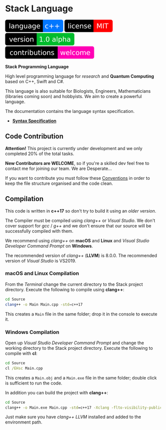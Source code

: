 
# Stack Language

[![language](Badges/Language.svg)](ReadMe.md)
[![license](Badges/License.svg)](License)
[![version](Badges/Version.svg)](ReadMe.md)
[![contributions](Badges/Contributions.svg)](ReadMe.md)

**Stack Programming Language**

High level programming language for *research* and
**Quantum Computing** based on C++, Swift and C#.

This language is also suitable for Biologists,
Engineers, Mathematicians (libraries coming soon)
and hobbyists. We aim to create a powerful language.

The documentation contains the language syntax specification.

- [**Syntax Specification**](Documentation/Syntax/)

## Code Contribution

**Attention!** This project is currently under development and
we only completed 20% of the total tasks.

**New Contributors are WELCOME**, so if you're a skilled dev
feel free to contact me for joining our team. We are Desperate...

If you want to contribute you must follow these 
[Conventions](Conventions/) in order to keep the
file structure organised and the code clean.

## Compilation

This code is written in **c++17** so don't try to build
it using an *older version*.

The Compiler must be compiled using *clang++* or *Visual Studio*.
We don't cover support for *gcc* / *g++* and we don't ensure
that our source will be successfully compiled with them.

We recommend using *clang++* on **macOS** and **Linux**
and *Visual Studio Developer Command Prompt* on **Windows**.

The recommended version of *clang++* (**LLVM**) is 8.0.0.
The recommended version of *Visual Studio* is VS2019.

### macOS and Linux Compilation

From the *Terminal* change the current directory to
the Stack project directory.
Execute the following to compile using **clang++**:

``` bash
cd Source
clang++ -o Main Main.cpp -std=c++17
```

This creates a `Main` file in the same folder;
drop it in the console to execute it.

### Windows Compilation

Open up *Visual Studio Developer Command Prompt* and change
the working directory to the Stack project directory.
Execute the following to compile with **cl**:

``` bat
cd Source
cl /EHsc Main.cpp
```

This creates a `Main.obj` and a `Main.exe` file in the
same folder; double click is sufficient to run the code.

In addition you can build the project with **clang++**:

``` bat
cd Source
clang++ -o Main.exe Main.cpp -std=c++17 -Xclang -flto-visibility-public-std
```

Just make sure you have *clang++ LLVM* installed and
added to the environment path.
